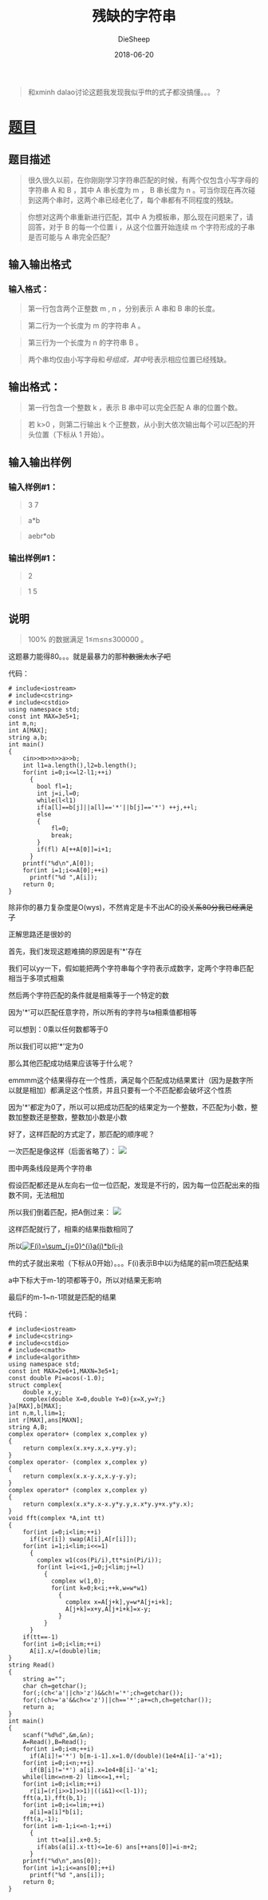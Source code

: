 ﻿---
layout:     post
title:      "残缺的字符串"
date:       2018-06-20
author:     "DieSheep"
header-img: "img/used/9.jpg"
catalog: true
tags:
    - 字符串
    - 瞎搞
    - FFT
---
>和xminh dalao讨论这题我发现我似乎fft的式子都没搞懂。。。？
# [题目](https://www.luogu.org/problemnew/show/P4173)
## 题目描述
>很久很久以前，在你刚刚学习字符串匹配的时候，有两个仅包含小写字母的字符串 A 和 B ，其中 A 串长度为 m ， B 串长度为 n 。可当你现在再次碰到这两个串时，这两个串已经老化了，每个串都有不同程度的残缺。

>你想对这两个串重新进行匹配，其中 A 为模板串，那么现在问题来了，请回答，对于 B 的每一个位置 i ，从这个位置开始连续 m 个字符形成的子串是否可能与 A 串完全匹配?

## 输入输出格式
### 输入格式：
>第一行包含两个正整数 m , n ，分别表示 A 串和 B 串的长度。

>第二行为一个长度为 m 的字符串 A 。

>第三行为一个长度为 n 的字符串 B 。

>两个串均仅由小写字母和*号组成，其中*号表示相应位置已经残缺。

## 输出格式：
>第一行包含一个整数 k ，表示 B 串中可以完全匹配 A 串的位置个数。

>若 k>0 ，则第二行输出 k 个正整数，从小到大依次输出每个可以匹配的开头位置（下标从 1 开始）。

## 输入输出样例
### 输入样例#1： 
>3 7

>a*b

>aebr*ob

### 输出样例#1： 
>2

>1 5

## 说明
>100% 的数据满足 1≤m≤n≤300000 。

这题暴力能得80。。。就是最暴力的那种~~数据太水了吧~~

代码：
```
# include<iostream>
# include<cstring>
# include<cstdio>
using namespace std;
const int MAX=3e5+1;
int m,n;
int A[MAX];
string a,b;
int main()
{
	cin>>m>>n>>a>>b;
	int l1=a.length(),l2=b.length();
	for(int i=0;i<=l2-l1;++i)
	  {
	  	bool fl=1;
	  	int j=i,l=0;
	  	while(l<l1)
	  	if(a[l]==b[j]||a[l]=='*'||b[j]=='*') ++j,++l;
	  	else
	  	{
	  		fl=0;
	  		break;
		}
		if(fl) A[++A[0]]=i+1;
	  }
	printf("%d\n",A[0]);
	for(int i=1;i<=A[0];++i)
	  printf("%d ",A[i]);
	return 0;
}
```
除非你的暴力复杂度是O(wys)，不然肯定是卡不出AC的~~没关系80分我已经满足了~~

正解思路还是很妙的

首先，我们发现这题难搞的原因是有'*'存在

我们可以yy一下，假如能把两个字符串每个字符表示成数字，定两个字符串匹配相当于多项式相乘

然后两个字符匹配的条件就是相乘等于一个特定的数

因为'*'可以匹配任意字符，所以所有的字符与ta相乘值都相等

可以想到：0乘以任何数都等于0

所以我们可以把'*'定为0

那么其他匹配成功结果应该等于什么呢？

emmmm这个结果得存在一个性质，满足每个匹配成功结果累计（因为是数字所以就是相加）都满足这个性质，并且只要有一个不匹配都会破坏这个性质

因为'*'都定为0了，所以可以把成功匹配的结果定为一个整数，不匹配为小数，整数加整数还是整数，整数加小数是小数

好了，这样匹配的方式定了，那匹配的顺序呢？

一次匹配是像这样（后面省略了）：
![](/img/study/canque.png)

图中两条线段是两个字符串

假设匹配都还是从左向右一位一位匹配，发现是不行的，因为每一位匹配出来的指数不同，无法相加

所以我们倒着匹配，把A倒过来：
![](/img/study/canque2.png)

这样匹配就行了，相乘的结果指数相同了

所以<a href="http://www.codecogs.com/eqnedit.php?latex=F(i)=\sum_{j=0}^{i}a(j)*b(i-j)" target="_blank"><img src="http://latex.codecogs.com/gif.latex?F(i)=\sum_{j=0}^{i}a(j)*b(i-j)" title="F(i)=\sum_{j=0}^{i}a(j)*b(i-j)" /></a>

fft的式子就出来啦（下标从0开始）。。。F(i)表示B中以i为结尾的前m项匹配结果

a中下标大于m-1的项都等于0，所以对结果无影响

最后F的m-1~n-1项就是匹配的结果

代码：
```
# include<iostream>
# include<cstring>
# include<cstdio>
# include<cmath>
# include<algorithm>
using namespace std;
const int MAX=2e6+1,MAXN=3e5+1;
const double Pi=acos(-1.0);
struct complex{
	double x,y;
	complex(double X=0,double Y=0){x=X,y=Y;}
}a[MAX],b[MAX];
int n,m,l,lim=1;
int r[MAX],ans[MAXN];
string A,B;
complex operator+ (complex x,complex y)
{
	return complex(x.x+y.x,x.y+y.y);
}
complex operator- (complex x,complex y)
{
	return complex(x.x-y.x,x.y-y.y);
}
complex operator* (complex x,complex y)
{
	return complex(x.x*y.x-x.y*y.y,x.x*y.y+x.y*y.x);
}
void fft(complex *A,int tt)
{
	for(int i=0;i<lim;++i)
	  if(i<r[i]) swap(A[i],A[r[i]]);
	for(int i=1;i<lim;i<<=1)
	  {
	  	complex w1(cos(Pi/i),tt*sin(Pi/i));
	  	for(int l=i<<1,j=0;j<lim;j+=l)
	  	  {
	  	  	complex w(1,0);
	  	  	for(int k=0;k<i;++k,w=w*w1)
	  	  	  {
	  	  	  	complex x=A[j+k],y=w*A[j+i+k];
	  	  	  	A[j+k]=x+y,A[j+i+k]=x-y;
			  }
		  }
	  }
	if(tt==-1)
	for(int i=0;i<lim;++i)
	  A[i].x/=(double)lim;
}
string Read()
{
	string a="";
	char ch=getchar();
	for(;(ch<'a'||ch>'z')&&ch!='*';ch=getchar());
	for(;(ch>='a'&&ch<='z')||ch=='*';a+=ch,ch=getchar());
	return a;
}
int main()
{
	scanf("%d%d",&m,&n);
	A=Read(),B=Read();
	for(int i=0;i<m;++i)
	  if(A[i]!='*') b[m-i-1].x=1.0/(double)(1e4+A[i]-'a'+1);
	for(int i=0;i<n;++i)
	  if(B[i]!='*') a[i].x=1e4+B[i]-'a'+1;
	while(lim<=n+m-2) lim<<=1,++l;
	for(int i=0;i<lim;++i)
	  r[i]=(r[i>>1]>>1)|((i&1)<<(l-1));
	fft(a,1),fft(b,1);
	for(int i=0;i<=lim;++i)
	  a[i]=a[i]*b[i];
	fft(a,-1);
	for(int i=m-1;i<=n-1;++i)
	  {
	  	int tt=a[i].x+0.5;
	  	if(abs(a[i].x-tt)<=1e-6) ans[++ans[0]]=i-m+2;
	  }
	printf("%d\n",ans[0]);
	for(int i=1;i<=ans[0];++i)
	  printf("%d ",ans[i]);
	return 0;
}
```
